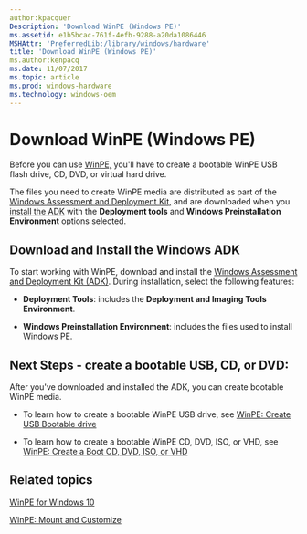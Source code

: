 ```yaml
---
author:kpacquer
Description: 'Download WinPE (Windows PE)'
ms.assetid: e1b5bcac-761f-4efb-9288-a20da1086446
MSHAttr: 'PreferredLib:/library/windows/hardware'
title: 'Download WinPE (Windows PE)'
ms.author:kenpacq
ms.date: 11/07/2017
ms.topic: article
ms.prod: windows-hardware
ms.technology: windows-oem
---
```


# Download WinPE (Windows PE)


Before you can use [WinPE,](winpe-intro.md) you'll have to create a bootable WinPE USB flash drive, CD, DVD, or virtual hard drive.

The files you need to create WinPE media are distributed as part of the [Windows Assessment and Deployment Kit,](http://go.microsoft.com/fwlink/?LinkId=526803) and are downloaded when you [install the ADK](https://docs.microsoft.com/en-us/windows-hardware/get-started/adk-install) with the **Deployment tools** and **Windows Preinstallation Environment** options selected.

## Download and Install the Windows ADK

To start working with WinPE, download and install the [Windows Assessment and Deployment Kit (ADK)](http://go.microsoft.com/fwlink/?LinkId=526803). During installation, select the following features:

-   **Deployment Tools**: includes the **Deployment and Imaging Tools Environment**.

-   **Windows Preinstallation Environment**: includes the files used to install Windows PE.

## Next Steps - create a bootable USB, CD, or DVD:

After you've downloaded and installed the ADK, you can create bootable WinPE media.

- To learn how to create a bootable WinPE USB drive, see [WinPE: Create USB Bootable drive](winpe-create-usb-bootable-drive.md) 

- To learn how to create a bootable WinPE CD, DVD, ISO, or VHD, see [WinPE: Create a Boot CD, DVD, ISO, or VHD](winpe-create-a-boot-cd-dvd-iso-or-vhd.md)

## <span id="related_topics"></span>Related topics


[WinPE for Windows 10](winpe-intro.md)

[WinPE: Mount and Customize](winpe-mount-and-customize.md)

 

 






